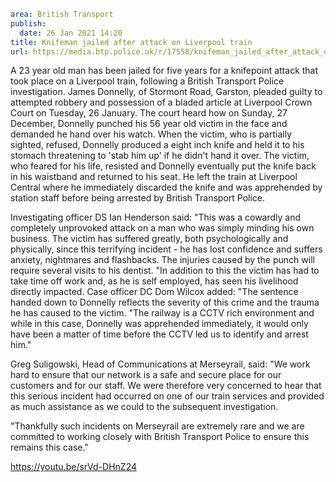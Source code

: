 ```yaml
area: British Transport
publish:
  date: 26 Jan 2021 14:20
title: Knifeman jailed after attack on Liverpool train
url: https://media.btp.police.uk/r/17558/knifeman_jailed_after_attack_on_liverpool_train
```

A 23 year old man has been jailed for five years for a knifepoint attack that took place on a Liverpool train, following a British Transport Police investigation.
James Donnelly, of Stormont Road, Garston, pleaded guilty to attempted robbery and possession of a bladed article at Liverpool Crown Court on Tuesday, 26 January.
The court heard how on Sunday, 27 December, Donnelly punched his 56 year old victim in the face and demanded he hand over his watch.
When the victim, who is partially sighted, refused, Donnelly produced a eight inch knife and held it to his stomach threatening to 'stab him up' if he didn't hand it over.
The victim, who feared for his life, resisted and Donnelly eventually put the knife back in his waistband and returned to his seat. He left the train at Liverpool Central where he immediately discarded the knife and was apprehended by station staff before being arrested by British Transport Police.

Investigating officer DS Ian Henderson said: "This was a cowardly and completely unprovoked attack on a man who was simply minding his own business. The victim has suffered greatly, both psychologically and physically, since this terrifying incident - he has lost confidence and suffers anxiety, nightmares and flashbacks. The injuries caused by the punch will require several visits to his dentist.
"In addition to this the victim has had to take time off work and, as he is self employed, has seen his livelihood directly impacted.
Case officer DC Dom Wilcox added: "The sentence handed down to Donnelly reflects the severity of this crime and the trauma he has caused to the victim.
"The railway is a CCTV rich environment and while in this case, Donnelly was apprehended immediately, it would only have been a matter of time before the CCTV led us to identify and arrest him."

Greg Suligowski, Head of Communications at Merseyrail, said: "We work hard to ensure that our network is a safe and secure place for our customers and for our staff. We were therefore very concerned to hear that this serious incident had occurred on one of our train services and provided as much assistance as we could to the subsequent investigation.

"Thankfully such incidents on Merseyrail are extremely rare and we are committed to working closely with British Transport Police to ensure this remains this case."

https://youtu.be/srVd-DHnZ24
